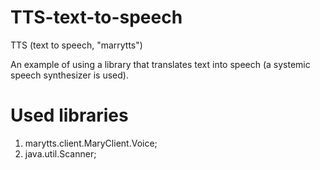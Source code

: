 # TTS-text-to-speech
TTS (text to speech, "marrytts")

An example of using a library that translates text into speech (a systemic speech synthesizer is used).

# Used libraries
1. marytts.client.MaryClient.Voice;
2. java.util.Scanner;

